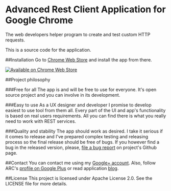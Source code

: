 Advanced Rest Client Application for Google Chrome
=================

The web developers helper program to create and test custom HTTP requests.

This is a source code for the application. 

##Installation
Go to [Chrome Web Store][cws_url] and install the app from there.

[![Available on Chrome Web Store][cws_logo]][cws_url]


##Project philosophy

###Free for all
The app is and will be free to use for everyone. It's open source project and you can involve in its development.

###Easy to use
As a UX designer and developer I promise to develop easiest to use tool from them all. Every part of the UI and app's functionality is based on real users requirements. All you can find there is what you really need to work with REST services.

###Quality and stability
The app should work as desired. I take it serious if it comes to release and I've prepared complex testing and releasing process so the final release should be free of bugs.
If you however find a bug in the released version, please, [file a bug report][issue_tracker] on project's Github page. 

##Contact
You can contact me using my [Google+ account][gp_profile]. 
Also, follow ARC's [profile on Google Plus][gp_appprofile] or read application [blog][app_blog].

##License
This project is licensed under Apache License 2.0.
See the LICENSE file for more details. 



[cws_url]: https://chrome.google.com/webstore/detail/advanced-rest-client/hgmloofddffdnphfgcellkdfbfbjeloo?utm_source=gitgub&utp_campaign=app&utm_medium=installation
[cws_logo]: https://developer.chrome.com/webstore/images/ChromeWebStore_BadgeWBorder_v2_340x96.png "Get from Chrome Web Store"
[issue_tracker]: https://github.com/jarrodek/ChromeRestClient/issues
[gp_profile]: https://plus.google.com/+PawelPsztyc
[gp_appprofile]: https://plus.google.com/b/117577071661965941720/117577071661965941720
[app_blog]: restforchrome.blogspot.com